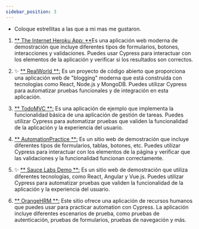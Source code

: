 ```yaml
---
sidebar_position: 3
---
```


* Coloque estrellitas a las que a mi mas me gustaron. 

1. [** The Internet Heroku App: **](https://the-internet.herokuapp.com/)Es una aplicación web moderna de demostración que incluye diferentes tipos de formularios, botones, interacciones y validaciones. Puedes usar Cypress para interactuar con los elementos de la aplicación y verificar si los resultados son correctos. 

2. :sparkles: [** RealWorld **:](https://demo.realworld.io/#/) Es un proyecto de código abierto que proporciona una aplicación web de "blogging" moderna que está construida con tecnologías como React, Node.js y MongoDB. Puedes utilizar Cypress para automatizar pruebas funcionales y de integración en esta aplicación. 

3. [** TodoMVC **:](https://todomvc.com/examples/react/#/) Es una aplicación de ejemplo que implementa la funcionalidad básica de una aplicación de gestión de tareas. Puedes utilizar Cypress para automatizar pruebas que validen la funcionalidad de la aplicación y la experiencia del usuario. 

4. [** AutomationPractice **:](http://automationpractice.com/index.php) Es un sitio web de demostración que incluye diferentes tipos de formularios, tablas, botones, etc. Puedes utilizar Cypress para interactuar con los elementos de la página y verificar que las validaciones y la funcionalidad funcionan correctamente.

5. :sparkles: [** Sauce Labs Demo **:](https://www.saucedemo.com/) Es un sitio web de demostración que utiliza diferentes tecnologías, como React, Angular y Vue.js. Puedes utilizar Cypress para automatizar pruebas que validen la funcionalidad de la aplicación y la experiencia del usuario. 


6. [** OrangeHRM **:](https://opensource-demo.orangehrmlive.com/web/index.php/auth/login) Este sitio ofrece una aplicación de recursos humanos que puedes usar para practicar automation con Cypress. La aplicación incluye diferentes escenarios de prueba, como pruebas de autenticación, pruebas de formularios, pruebas de navegación y más. 